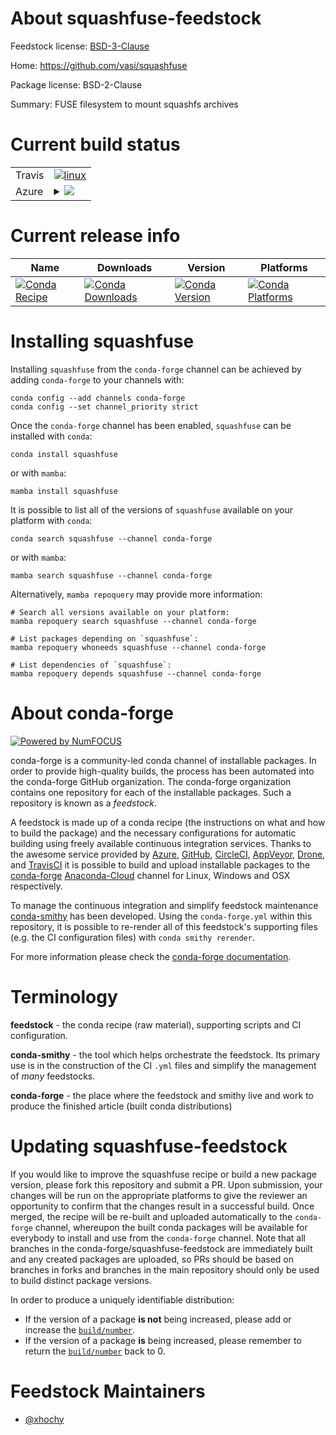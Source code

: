 About squashfuse-feedstock
==========================

Feedstock license: [BSD-3-Clause](https://github.com/conda-forge/squashfuse-feedstock/blob/main/LICENSE.txt)

Home: https://github.com/vasi/squashfuse

Package license: BSD-2-Clause

Summary: FUSE filesystem to mount squashfs archives

Current build status
====================


<table><tr>
    <td>Travis</td>
    <td>
      <a href="https://app.travis-ci.com/conda-forge/squashfuse-feedstock">
        <img alt="linux" src="https://img.shields.io/travis/com/conda-forge/squashfuse-feedstock/main.svg?label=Linux">
      </a>
    </td>
  </tr>
    
  <tr>
    <td>Azure</td>
    <td>
      <details>
        <summary>
          <a href="https://dev.azure.com/conda-forge/feedstock-builds/_build/latest?definitionId=11405&branchName=main">
            <img src="https://dev.azure.com/conda-forge/feedstock-builds/_apis/build/status/squashfuse-feedstock?branchName=main">
          </a>
        </summary>
        <table>
          <thead><tr><th>Variant</th><th>Status</th></tr></thead>
          <tbody><tr>
              <td>linux_64</td>
              <td>
                <a href="https://dev.azure.com/conda-forge/feedstock-builds/_build/latest?definitionId=11405&branchName=main">
                  <img src="https://dev.azure.com/conda-forge/feedstock-builds/_apis/build/status/squashfuse-feedstock?branchName=main&jobName=linux&configuration=linux%20linux_64_" alt="variant">
                </a>
              </td>
            </tr><tr>
              <td>linux_aarch64</td>
              <td>
                <a href="https://dev.azure.com/conda-forge/feedstock-builds/_build/latest?definitionId=11405&branchName=main">
                  <img src="https://dev.azure.com/conda-forge/feedstock-builds/_apis/build/status/squashfuse-feedstock?branchName=main&jobName=linux&configuration=linux%20linux_aarch64_" alt="variant">
                </a>
              </td>
            </tr><tr>
              <td>linux_ppc64le</td>
              <td>
                <a href="https://dev.azure.com/conda-forge/feedstock-builds/_build/latest?definitionId=11405&branchName=main">
                  <img src="https://dev.azure.com/conda-forge/feedstock-builds/_apis/build/status/squashfuse-feedstock?branchName=main&jobName=linux&configuration=linux%20linux_ppc64le_" alt="variant">
                </a>
              </td>
            </tr>
          </tbody>
        </table>
      </details>
    </td>
  </tr>
</table>

Current release info
====================

| Name | Downloads | Version | Platforms |
| --- | --- | --- | --- |
| [![Conda Recipe](https://img.shields.io/badge/recipe-squashfuse-green.svg)](https://anaconda.org/conda-forge/squashfuse) | [![Conda Downloads](https://img.shields.io/conda/dn/conda-forge/squashfuse.svg)](https://anaconda.org/conda-forge/squashfuse) | [![Conda Version](https://img.shields.io/conda/vn/conda-forge/squashfuse.svg)](https://anaconda.org/conda-forge/squashfuse) | [![Conda Platforms](https://img.shields.io/conda/pn/conda-forge/squashfuse.svg)](https://anaconda.org/conda-forge/squashfuse) |

Installing squashfuse
=====================

Installing `squashfuse` from the `conda-forge` channel can be achieved by adding `conda-forge` to your channels with:

```
conda config --add channels conda-forge
conda config --set channel_priority strict
```

Once the `conda-forge` channel has been enabled, `squashfuse` can be installed with `conda`:

```
conda install squashfuse
```

or with `mamba`:

```
mamba install squashfuse
```

It is possible to list all of the versions of `squashfuse` available on your platform with `conda`:

```
conda search squashfuse --channel conda-forge
```

or with `mamba`:

```
mamba search squashfuse --channel conda-forge
```

Alternatively, `mamba repoquery` may provide more information:

```
# Search all versions available on your platform:
mamba repoquery search squashfuse --channel conda-forge

# List packages depending on `squashfuse`:
mamba repoquery whoneeds squashfuse --channel conda-forge

# List dependencies of `squashfuse`:
mamba repoquery depends squashfuse --channel conda-forge
```


About conda-forge
=================

[![Powered by
NumFOCUS](https://img.shields.io/badge/powered%20by-NumFOCUS-orange.svg?style=flat&colorA=E1523D&colorB=007D8A)](https://numfocus.org)

conda-forge is a community-led conda channel of installable packages.
In order to provide high-quality builds, the process has been automated into the
conda-forge GitHub organization. The conda-forge organization contains one repository
for each of the installable packages. Such a repository is known as a *feedstock*.

A feedstock is made up of a conda recipe (the instructions on what and how to build
the package) and the necessary configurations for automatic building using freely
available continuous integration services. Thanks to the awesome service provided by
[Azure](https://azure.microsoft.com/en-us/services/devops/), [GitHub](https://github.com/),
[CircleCI](https://circleci.com/), [AppVeyor](https://www.appveyor.com/),
[Drone](https://cloud.drone.io/welcome), and [TravisCI](https://travis-ci.com/)
it is possible to build and upload installable packages to the
[conda-forge](https://anaconda.org/conda-forge) [Anaconda-Cloud](https://anaconda.org/)
channel for Linux, Windows and OSX respectively.

To manage the continuous integration and simplify feedstock maintenance
[conda-smithy](https://github.com/conda-forge/conda-smithy) has been developed.
Using the ``conda-forge.yml`` within this repository, it is possible to re-render all of
this feedstock's supporting files (e.g. the CI configuration files) with ``conda smithy rerender``.

For more information please check the [conda-forge documentation](https://conda-forge.org/docs/).

Terminology
===========

**feedstock** - the conda recipe (raw material), supporting scripts and CI configuration.

**conda-smithy** - the tool which helps orchestrate the feedstock.
                   Its primary use is in the construction of the CI ``.yml`` files
                   and simplify the management of *many* feedstocks.

**conda-forge** - the place where the feedstock and smithy live and work to
                  produce the finished article (built conda distributions)


Updating squashfuse-feedstock
=============================

If you would like to improve the squashfuse recipe or build a new
package version, please fork this repository and submit a PR. Upon submission,
your changes will be run on the appropriate platforms to give the reviewer an
opportunity to confirm that the changes result in a successful build. Once
merged, the recipe will be re-built and uploaded automatically to the
`conda-forge` channel, whereupon the built conda packages will be available for
everybody to install and use from the `conda-forge` channel.
Note that all branches in the conda-forge/squashfuse-feedstock are
immediately built and any created packages are uploaded, so PRs should be based
on branches in forks and branches in the main repository should only be used to
build distinct package versions.

In order to produce a uniquely identifiable distribution:
 * If the version of a package **is not** being increased, please add or increase
   the [``build/number``](https://docs.conda.io/projects/conda-build/en/latest/resources/define-metadata.html#build-number-and-string).
 * If the version of a package **is** being increased, please remember to return
   the [``build/number``](https://docs.conda.io/projects/conda-build/en/latest/resources/define-metadata.html#build-number-and-string)
   back to 0.

Feedstock Maintainers
=====================

* [@xhochy](https://github.com/xhochy/)

